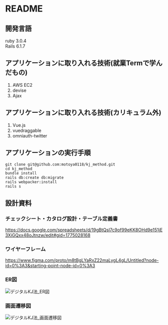 # README
## 開発言語
ruby 3.0.4  
Rails 6.1.7

## アプリケーションに取り入れる技術(就業Termで学んだもの)
1. AWS EC2
2. devise
3. Ajax

## アプリケーションに取り入れる技術(カリキュラム外)
1. Vue.js
2. vuedraggable
3. omniauth-twitter


## アプリケーションの実行手順
```:terminal
git clone git@github.com:motoya0118/kj_method.git
cd kj_method
bundle install
rails db:create db:migrate
rails webpacker:install
rails s
```

## 設計資料
### チェックシート・カタログ設計・テーブル定義書
https://docs.google.com/spreadsheets/d/19gBtQsl7c9of99eKK8OHd9e151jE3XiGQxx48oJtnzw/edit#gid=1775028168

### ワイヤーフレーム
https://www.figma.com/proto/m8tBgLYaRxZ22maLygL4gL/Untitled?node-id=0%3A3&starting-point-node-id=0%3A3

### ER図
![デジタルKJ法_ER図](https://user-images.githubusercontent.com/90805736/190960682-5ca6687b-f2ab-490a-bd46-a2bee8097d62.png)


### 画面遷移図
![デジタルKJ法_画面遷移図](https://user-images.githubusercontent.com/90805736/190155865-792bf749-a13e-4bae-851e-2402fc61adcd.png)

